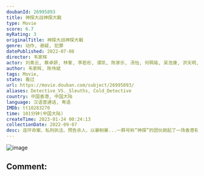 ```yaml
---
doubanId: 26995893
title: 神探大战神探大戰
type: Movie
score: 6.7
myRating: 3
originalTitle: 神探大战神探大戰
genre: 动作, 悬疑, 犯罪
datePublished: 2022-07-08
director: 韦家辉
actor: 刘青云, 蔡卓妍, 林峯, 李若彤, 谭凯, 陈家乐, 汤怡, 何珮瑜, 吴浩康, 洪天明, 车婉婉, 斌子, 李菁, 马志威, 杨天宇, 胡子彤, 朱鉴然, 马睿瀚, 李生衍, 谢志豪, 马睿灏, 莫凯伟, 黎卓成, 陈景鸿, 戚务振, 张文杰, 周祉君, 梁进龙, 何伟业, 郑保瑞, 梁泳, 伍咏诗, 叶扬堃, 陆文卫, 何果轩, 林俊杰, 陈卓华, 章豪杰
author: 韦家辉, 陈伟斌
tags: Movie, 
state: 看过
url: https://movie.douban.com/subject/26995893/
aliases: Detective_VS._Sleuths, Cold_Detective
country: 中国香港, 中国大陆
language: 汉语普通话, 粤语
IMDb: tt10283270
time: 101分钟(中国大陆)
createTime: 2023-01-24 00:24:13
collectionDate: 2022-09-07
desc: 连环命案、私刑执法、预告杀人、以暴制暴...一群号称“神探”的团伙掀起了一场香港有史以来最邪恶的犯罪！患有精神疾病的“癫佬神探”李俊（刘青云饰）为查真凶独闯犯罪现场！以“神探夫妇”陈仪（蔡卓妍饰）...
---
```


![image](p2875702766.jpg)

Comment: 
---

